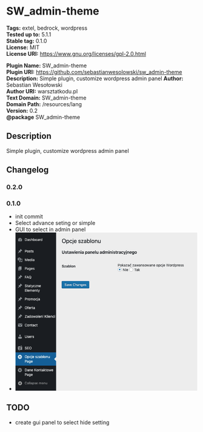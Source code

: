 # SW_admin-theme

**Tags:** extel, bedrock, wordpress  
**Tested up to:** 5.1.1  
**Stable tag:** 0.1.0  
**License:** MIT  
**License URI:** https://www.gnu.org/licenses/gpl-2.0.html

**Plugin Name:** SW_admin-theme  
**Plugin URI:** https://github.com/sebastianwesolowski/sw_admin-theme  
**Description:** Simple plugin, customize wordpress admin panel
**Author:** Sebastian Wesołowski  
**Author URI:** warsztatkodu.pl  
**Text Domain:** SW_admin-theme  
**Domain Path:** /resources/lang  
**Version:** 0.2  
**@package** SW_admin-theme

## Description

Simple plugin, customize wordpress admin panel

## Changelog

### 0.2.0

### 0.1.0

- init commit
- Select advance seting or simple
- GUI to select in admin panel
- ![version 1.0.0](info-1-0-0.png)

## TODO

- create gui panel to select hide setting
